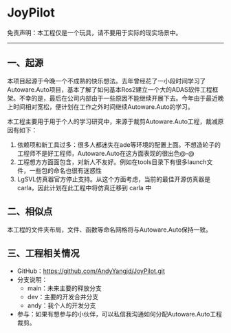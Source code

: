 # JoyPilot

免责声明：本工程仅是一个玩具，请不要用于实际的现实场景中。

----

## 一、起源

本项目起源于今晚一个不成熟的快乐想法。去年曾经花了一小段时间学习了Autoware.Auto项目，基本了解了如何基本Ros2建立一个大的ADAS软件工程框架。不幸的是，最后在公司内部由于一些原因不能继续开展下去。今年由于最近晚上时间相对宽松，便计划在工作之外时间继续Autoware.Auto的学习。

本工程主要用于用于个人的学习研究中，来源于裁剪Autoware.Auto工程，裁减原因有如下：

1. 依赖项和新工具过多：很多人都迷失在ade等环境的配置上面。不想造轮子的工程师不是好工程师，Autoware.Auto在这方面表现的很出色@-@
2. 工程想方方面面包含，对新人不友好。例如在tools目录下有很多launch文件，一些包的命名也很有迷惑性
3. LgSVL仿真器官方停止支持。从这个方面考虑，当前的最佳开源仿真器是carla，因此计划在此工程中将仿真迁移到 carla 中

## 二、相似点

本工程的文件夹布局，文件、函数等命名网格将与Autoware.Auto保持一致。

## 三、工程相关情况

- GitHub：https://github.com/AndyYangjd/JoyPilot.git
- 分支说明：
  * main：未来主要的释放分支
  * dev：主要的开发合并分支
  * andy：我个人的开发分支
- 参与：如果有想参与的小伙伴，可以私信我沟通如何分配Autoware.Auto工程裁剪。



